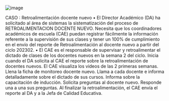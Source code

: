![image](https://github.com/user-attachments/assets/5b60e2e9-c461-4327-93c6-68b708ff57c5) 

CASO : Retroalimentación docente nuevo
• El Director Académico (DA) ha solicitado al área de sistemas la sistematización del proceso de
RETROALIMENTACION DOCENTE NUEVO. Necesita que los coordinadores académicos de escuela (CAE) puedan
registrar fácilmente la información referente a la supervisión de sus clases y tener un 100% de cumplimiento en el
envío del reporte de Retroalimentación al docente nuevo a partir del ciclo 202302.
• El CAE es el responsable de supervisar y retroalimentar el dictado de clases de los docentes nuevos en la semana 2
del ciclo. Inicia cuando el DA solicita al CAE el reporte sobre la retroalimentación de docentes nuevos. El CAE
visualiza los videos de las 2 primeras semanas. Llena la ficha de monitoreo docente nuevo. Llama a cada docente e
informa detalladamente sobre el dictado de sus cursos. Informa sobre la capacitación de inducción. Solicita
preguntas al docente nuevo. Responde una a una sus preguntas. Al finalizar la retroalimentación, el CAE envía el
reporte al DA y a la Jefa de Calidad Educativa.
